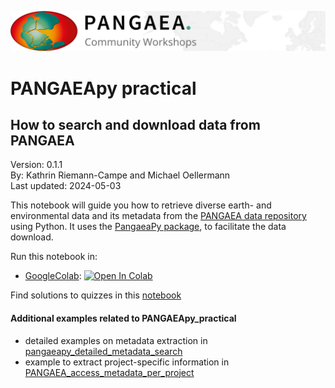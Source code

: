 ![PANGAEA Logo](../../banner.png)

# **PANGAEApy practical**
## **How to search and download data from PANGAEA**

Version: 0.1.1<br>
By: Kathrin Riemann-Campe and Michael Oellermann<br>
Last updated: 2024-05-03

This notebook will guide you how to retrieve diverse earth- and environmental data and its metadata from the [PANGAEA data repository](https://www.pangaea.de) using Python. It uses the [PangaeaPy package](https://pypi.org/project/pangaeapy/), to facilitate the data download.

Run this notebook in:
* [GoogleColab](https://colab.research.google.com/github/pangaea-data-publisher/community-workshop-material/blob/master/Python/PANGAEApy_practical/pangaeapy_practical.ipynb): <a target="_blank" href="https://colab.research.google.com/github/pangaea-data-publisher/community-workshop-material/blob/master/Python/PANGAEApy_practical/pangaeapy_practical.ipynb">
  <img src="https://colab.research.google.com/assets/colab-badge.svg" alt="Open In Colab"/>
</a>

Find solutions to quizzes in this [notebook](https://colab.research.google.com/github/pangaea-data-publisher/community-workshop-material/blob/master/Python/PANGAEApy_practical/pangaeapy_practical_solutions.ipynb)


#### Additional examples related to PANGAEApy_practical
* detailed examples on metadata extraction in [pangaeapy_detailed_metadata_search](./PANGAEApy_practical/pangaeapy_detailed_metadata_search.ipynb)
* example to extract project-specific information in [PANGAEA_access_metadata_per_project](./PANGAEApy_practical/PANGAEA_access_metadata_per_project.ipynb)
